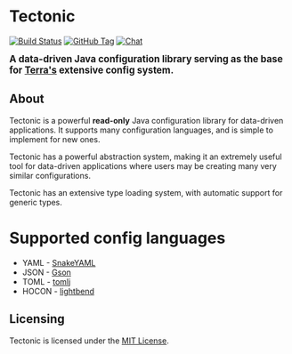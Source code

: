 # Tectonic
[![Build Status](https://img.shields.io/jenkins/build?jobUrl=https%3A%2F%2Fci.solo-studios.ca%2Fjob%2FPolyhedralDev%2Fjob%2FTectonic%2Fjob%2Fmaster%2F&style=for-the-badge&link=https%3A%2F%2Fci.solo-studios.ca%2Fjob%2FPolyhedralDev%2Fjob%2FTectonic%2Fjob%2Fmaster%2F)](https://ci.solo-studios.ca/job/PolyhedralDev/job/Tectonic/job/master/)
[![GitHub Tag](https://img.shields.io/github/v/tag/PolyhedralDev/Tectonic?sort=semver&style=for-the-badge)](https://github.com/PolyhedralDev/Tectonic/tags)
[![Chat](https://img.shields.io/discord/715448651786485780?style=for-the-badge&color=7389D8)](https://terra.polydev.org/contact.html)

<big><b>A data-driven Java configuration library serving as the base for [Terra's](https://github.com/PolyhedralDev/Terra)
extensive config system.</b></big>

## About

Tectonic is a powerful **read-only** Java configuration library for data-driven applications. It supports many
configuration languages, and is simple to implement for new ones.

Tectonic has a powerful abstraction system, making it an extremely useful tool for data-driven applications where users
may be creating many very similar configurations.

Tectonic has an extensive type loading system, with automatic support for generic types.

# Supported config languages

* YAML - [SnakeYAML](https://github.com/asomov/snakeyaml)
* JSON - [Gson](https://github.com/google/gson)
* TOML - [tomlj](https://github.com/tomlj/tomlj)
* HOCON - [lightbend](https://github.com/lightbend/config)

## Licensing

Tectonic is licensed under the [MIT License](https://github.com/PolyhedralDev/Tectonic/blob/master/LICENSE).
